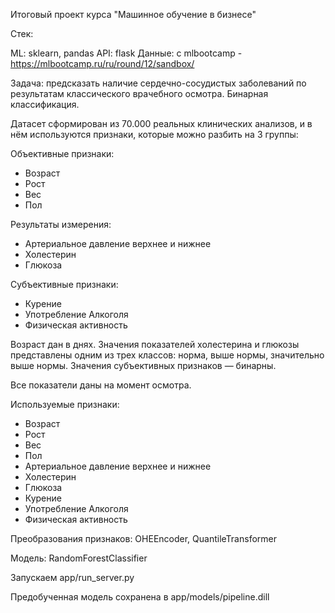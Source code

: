 Итоговый проект курса "Машинное обучение в бизнесе"

Стек:

ML: sklearn, pandas
API: flask
Данные: с mlbootcamp - https://mlbootcamp.ru/ru/round/12/sandbox/

Задача: предсказать наличие сердечно-сосудистых заболеваний по результатам классического врачебного осмотра. Бинарная классификация.

Датасет сформирован из 70.000 реальных клинических анализов, и в нём используются признаки, которые можно разбить на 3 группы:

Объективные признаки:

 - Возраст
 - Рост
 - Вес
 - Пол
 
Результаты измерения:

 - Артериальное давление верхнее и нижнее
 - Холестерин
 - Глюкоза
 
Субъективные признаки:

 - Курение
 - Употребление Алкоголя
 - Физическая активность
 
Возраст дан в днях. Значения показателей холестерина и глюкозы представлены одним из трех классов: норма, выше нормы, значительно выше нормы. Значения субъективных признаков — бинарны.

Все показатели даны на момент осмотра.

Используемые признаки:

- Возраст
- Рост
- Вес
- Пол
- Артериальное давление верхнее и нижнее
- Холестерин
- Глюкоза
- Курение
- Употребление Алкоголя
- Физическая активность

Преобразования признаков: OHEEncoder, QuantileTransformer

Модель: RandomForestClassifier


Запускаем app/run_server.py

Предобученная модель сохранена в app/models/pipeline.dill
